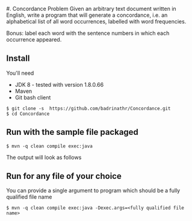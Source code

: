 #. Concordance Problem
Given an arbitrary text document written in English, write a program that will generate a concordance, i.e. an alphabetical list of all word occurrences, labelled with word frequencies.

Bonus: label each word with the sentence numbers in which each occurrence appeared.

## Install

You'll need
 - JDK 8 - tested with version 1.8.0.66
 - Maven
 - Git bash client

```
$ git clone -s  https://github.com/badrinathr/Concordance.git
$ cd Concordance

```

## Run with the sample file packaged

```
$ mvn -q clean compile exec:java
```

The output will look as follows



## Run for any file of your choice

You can provide a single argument to program which should be a fully qualified file name

```
$ mvn -q clean compile exec:java -Dexec.args=<fully qualified file name>
```









